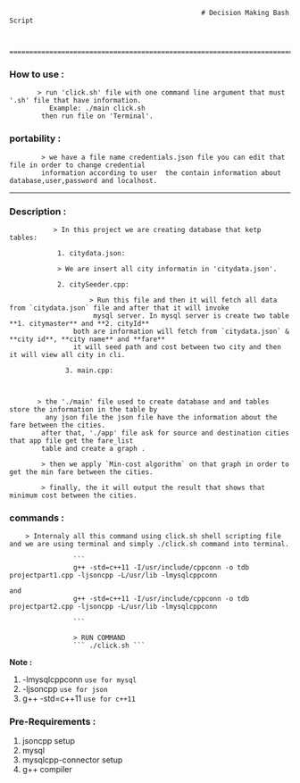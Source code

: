                                                     
                                                    # Decision Making Bash Script


        ==================================================================================================================================================

### How to use  :
	       > run 'click.sh' file with one command line argument that must '.sh' file that have information.
		      Example: ./main click.sh
	        then run file on 'Terminal'.

### portability :
	        > we have a file name credentials.json file you can edit that file in order to change credential 
	        information according to user  the contain information about  database,user,password and localhost.

--------------------------------------------------------------------------------------------------------------------------------------------------

### Description :
               > In this project we are creating database that ketp tables:
                
                1. citydata.json:  
                    
                > We are insert all city informatin in 'citydata.json'.
                    
	            2. citySeeder.cpp:
                
			            > Run this file and then it will fetch all data from `citydata.json` file and after that it will invoke
						 mysql server. In mysql server is create two table **1. citymaster** and **2. cityId** 
                    both are information will fetch from `citydata.json` & **city id**, **city name** and **fare**
                    it will seed path and cost between two city and then it will view all city in cli.
                    
	              3. main.cpp:
			              
                    

	       > the './main' file used to create database and and tables store the information in the table by 
	         any json file the json file have the information about the fare between the cities.
			after that, './app' file ask for source and destination cities that app file get the fare_list 
	        table and create a graph .

	        > then we apply `Min-cost algorithm` on that graph in order to get the min fare between the cities.

	        > finally, the it will output the result that shows that minimum cost between the cities. 


### commands :

        > Internaly all this command using click.sh shell scripting file and we are using terminal and simply ./click.sh command into terminal.
          
                    ```
					g++ -std=c++11 -I/usr/include/cppconn -o tdb projectpart1.cpp -ljsoncpp -L/usr/lib -lmysqlcppconn
								                                            and
                    g++ -std=c++11 -I/usr/include/cppconn -o tdb projectpart2.cpp -ljsoncpp -L/usr/lib -lmysqlcppconn

					```
                      
                    > RUN COMMAND
                    ``` ./click.sh ```
**Note :**
1.	-lmysqlcppconn	`use for mysql`
2.	-ljsoncpp	`use for json`
3.  g++ -std=c++11 `use for c++11`


### Pre-Requirements :

1.	jsoncpp setup
2.	mysql
3.	mysqlcpp-connector setup
4.  g++ compiler 

